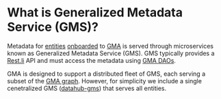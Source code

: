 # What is Generalized Metadata Service (GMS)?

Metadata for [entities](entity.md) [onboarded](../how/entity-onboarding.md) to [GMA](gma.md) is served through microservices known as Generalized Metadata Service (GMS). GMS typically provides a [Rest.li](http://rest.li) API and must access the metadata using [GMA DAOs](../architecture/metadata-serving.md). 

GMA is designed to support a distributed fleet of GMS, each serving a subset of the [GMA graph](graph.md). However, for simplicity we include a single cenetralized GMS ([datahub-gms](../../gms)) that serves all entities.
